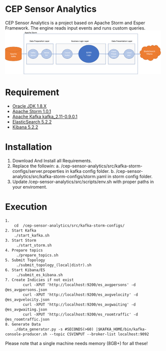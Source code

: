 # CEP Sensor Analytics

CEP Sensor Analytics is a project based on Apache Storm and Esper Framework. 
The engine reads input events and runs custom queries.
![Project Pipeline](./src/images/Pipeline.png)

# Requirement
  - [Oracle JDK 1.8.X](http://www.oracle.com/technetwork/java/javase/downloads/jdk8-downloads-2133151.html)
  - [Apache Storm 1.0.1](https://archive.apache.org/dist/storm/apache-storm-1.0.1/)
  - [Apache Kafka kafka_2.11-0.9.0.1](https://archive.apache.org/dist/kafka/0.9.0.1/kafka_2.11-0.9.0.1.tgz)
  - [ElasticSearch 5.2.2](https://www.elastic.co/downloads/past-releases/elasticsearch-5-2-2)
  - [Kibana 5.2.2](https://www.elastic.co/downloads/past-releases/kibana-5-2-2)
    
# Installation
 1. Download And Install all Requirements.
 2. Replace the followin:
    a. /cep-sensor-analytics/src/kafka-storm-configs/server.properties in kafka config folder.
    b. /cep-sensor-analytics/src/kafka-storm-configs/storm.yaml in storm config folder. 
 3. Update /cep-sensor-analytics/src/scripts/env.sh with proper paths in your enviroment.

# Execution
    1. 
		cd  /cep-sensor-analytics/src/kafka-storm-configs/
    2. Start Kafka
        ./start_kafka.sh
    3. Start Storm
         ./start_storm.sh
    4. Prepare topics
         ./prepare_topics.sh
    5. Submit Topology
         ./submit_topology_(local|distr).sh
    6. Start Kibana/ES
         ./submit_es_kibana.sh
	7. Create Indicies if not exist
			curl -XPUT 'http://localhost:9200/es_avgpersons' -d @es_avgpersons.json
			curl -XPUT 'http://localhost:9200/es_avgvelocity' -d @es_avgvelocity.json
			curl -XPUT 'http://localhost:9200/es_avgwaiting' -d @es_avgwaiting.json
			curl -XPUT 'http://localhost:9200/es_roomtraffic' -d @es_roomtraffic.json
    8. Generate Data
        ./data_generator.py -s #SECONDS(>60) |$KAFKA_HOME/bin/kafka-console-producer.sh --topic CSVINPUT --broker-list localhost:9092


Please note that a single machine needs memory (8GB+) for all these!

